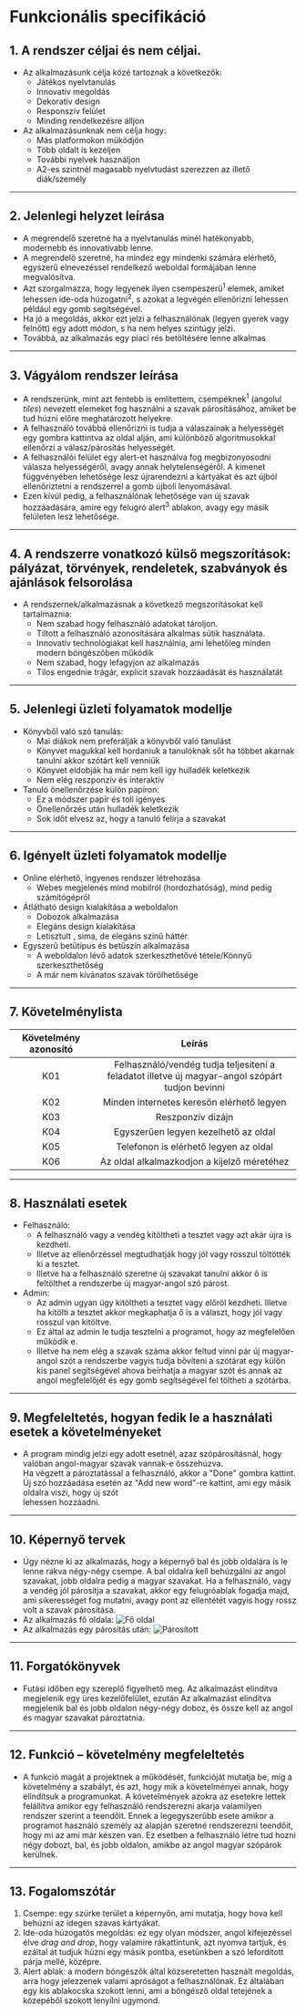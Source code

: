 # **Funkcionális specifikáció**
## 1. A rendszer céljai és nem céljai.
* Az alkalmazásunk célja közé tartoznak a következők:
    * Játékos nyelvtanulás
    * Innovatív megoldás
    * Dekoratív design
    * Responszív felület
    * Minding rendelkezésre álljon
* Az alkalmazásunknak nem célja hogy:
    * Más platformokon müködjön
    * Több oldalt is kezeljen
    * További nyelvek használjon
    * A2-es szintnél magasabb nyelvtudást szerezzen az illető diák/személy
---
## 2. Jelenlegi helyzet leírása
* A megrendelő szeretné ha a nyelvtanulás minél hatékonyabb, modernebb és innovatívabb lenne. 
* A megrendelő szeretné, ha mindez egy mindenki számára elérhető, egyszerű elnevezéssel rendelkező weboldal formájában lenne megvalósítva.
* Azt szorgalmazza, hogy legyenek ilyen csempeszerű<sup>1</sup> elemek, amiket lehessen ide-oda húzogatni<sup>2</sup>, s azokat a legvégén ellenőrizni lehessen például egy gomb segítségével. 
* Ha jó a megoldás, akkor ezt jelzi a felhasználónak (legyen gyerek vagy felnőtt) egy adott módon, s ha nem helyes szintúgy jelzi. 
* Továbbá, az alkalmazás egy piaci rés betöltésére lenne alkalmas
---
## 3. Vágyálom rendszer leírása
* A rendszerünk, mint azt fentebb is említettem, csempéknek<sup>1</sup> (angolul *tiles*) nevezett elemeket fog használni a szavak párosításához, amiket be tud húzni előre meghatározott helyekre. 
* A felhasználó továbbá ellenőrizni is tudja a válaszainak a helyességét egy gombra kattintva az oldal alján, ami különböző algoritmusokkal ellenőrzi a válasz/párosítás helyességét. 
* A felhasználói felület egy alert-et használva fog megbizonyosodni válasza helyességéről, avagy annak helytelenségéről. A kimenet függvényében lehetősége lesz újrarendezni a kártyákat és azt újból ellenőriztetni a rendszerrel a gomb újboli lenyomásával.
* Ezen kívül pedig, a felhasználónak lehetősége van új szavak hozzáadására, amire egy felugró alert<sup>3</sup> ablakon, avagy egy másik felületen lesz lehetősége.
---
## 4. A rendszerre vonatkozó külső megszorítások: pályázat, törvények, rendeletek, szabványok és ajánlások felsorolása
* A rendszernek/alkalmazásnak a következő megszorításokat kell tartalmaznia:
    * Nem szabad hogy felhasználó adatokat tároljon.
    * Tiltott a felhasználó azonosítására alkalmas sütik használata.
    * Innovatív technológiákat kell használnia, ami lehetőleg minden modern böngészőben működik
    * Nem szabad, hogy lefagyjon az alkalmazás
    * Tilos engednie trágár, explicit szavak hozzáadását és használatát
---
## 5. Jelenlegi üzleti folyamatok modellje
* Könyvből való szó tanulás:
    * Mai diákok nem preferálják a könyvből való tanulást
    * Könyvet magukkal kell hordaniuk a tanulóknak sőt ha többet akarnak tanulni akkor szótárt kell venniük
    * Könyvet eldobják ha már nem kell így hulladék keletkezik
    * Nem elég reszponzív és interaktív
* Tanuló önellenőrzése külön papíron:
    * Ez a módszer papír és toll igényes
    * Önellenőrzés után hulladék keletkezik
    * Sok időt elvesz az, hogy a tanuló felírja a szavakat
---
## 6. Igényelt üzleti folyamatok modellje
* Online elérhető, ingyenes rendszer létrehozása
    * Webes megjelenés mind mobilról (hordozhatóság), mind pedig számítógépről
* Átlátható design kialakítása a weboldalon
    * Dobozok alkalmazása
    * Elegáns design kialakítása
    * Letisztult , sima, de elegáns színű háttér
* Egyszerű betűtípus és betűszín alkalmazása
    * A weboldalon lévő adatok szerkeszthetővé tétele/Könnyű szerkeszthetőség
    * A már nem kívánatos szavak törölhetősége
---
## 7. Követelménylista
|Követelmény azonosító|      		      Leírás                      |
|        :----:       |			      :----:		          |
|         K01 	      |  Felhasználó/vendég tudja teljesíteni a feladatot illetve új magyar-angol szópárt tudjon bevinni |
|	  K02 	      |  Minden internetes keresőn elérhető legyen	  |
|	  K03 	      |  Reszponzív dizájn 				  |
|  	  K04 	      |  Egyszerűen legyen kezelhető az oldal		  |
|	  K05 	      |  Telefonon is elérhető legyen az oldal		  |
|	  K06 	      |  Az oldal alkalmazkodjon a kijelző méretéhez      |
---
## 8. Használati esetek
* Felhasználó:
    * A felhasználó vagy a vendég kitöltheti a tesztet vagy azt akár újra is kezdheti.
    * Illetve az ellenőrzéssel megtudhatják hogy jól vagy rosszul töltötték ki a tesztet.
    * Illetve ha a felhasználó szeretne új szavakat tanulni akkor ő is feltölthet a rendszerbe új magyar-angol szó párost.
* Admin:
    * Az admin ugyan úgy kitöltheti a tesztet vagy előröl kezdheti. Illetve ha kitölti a tesztet akkor megkaphatja ő is a választ, hogy jól vagy rosszul van kitöltve.
    * Ez által az admin le tudja tesztelni a programot, hogy az megfelelően működik e. 
    * Illetve ha nem elég a szavak száma akkor feltud vinni pár új magyar-angol szót a rendszerbe vagyis tudja bővíteni a szótárat egy külön kis panel segítségével ahova beírhatja a magyar szót és annak az angol megfelelőjét és egy gomb segítségével fel töltheti a szótárba.
---
## 9. Megfeleltetés, hogyan fedik le a használati esetek a követelményeket
* A program mindig jelzi egy adott esetnél, azaz szópárosításnál, hogy valóban angol-magyar szavak vannak-e összehúzva.<br> 
 Ha végzett a pároztatással a felhasználó, akkor a "Done" gombra kattint.<br>
 Új szó hozzáadása esetén az "Add new word"-re kattint, ami egy másik oldalra viszi, hogy új szót<br>
 lehessen hozzáadni.
 ---
## 10. Képernyő tervek
* Úgy nézne ki az alkalmazás, hogy a képernyő bal és jobb oldalára is le lenne rakva négy-négy csempe.
 A bal oldalra kell behúzgálni az angol szavakat, jobb oldalra pedig a magyar szavakat. Ha a felhasználó, vagy a vendég jól párosítja a szavakat, akkor egy felugróablak fogadja majd, ami sikerességet fog mutatni,
 avagy pont az ellentétét vagyis hogy rossz volt a szavak párosítása.
* Az alkalmazás fő oldala: ![Fő oldal](./resource/mainPage.png)
* Az alkalmazás egy párosítás után: ![Párosított](./resource/pairedPage.png)
---
## 11. Forgatókönyvek
* Futási időben egy szereplő figyelhető meg. Az alkalmazást elindítva megjelenik egy üres kezelőfelület, ezután
Az alkalmazást elindítva megjelenik bal és jobb oldalon négy-négy
 doboz, és össze kell az angol és magyar szavakat pároztatnia.
---
## 12. Funkció – követelmény megfeleltetés
* A funkció magát a projektnek a működését, funkcióját mutatja be, míg a követelmény a szabályt, és azt, hogy
 mik a követelményei annak, hogy elindítsuk a programunkat. A követelmények azokra az esetekre lettek felállítva amikor
 egy felhasználó rendszerezni akarja valamilyen rendszer szerint a teendőit. Ennek a legegyszerűbb esete amikor a programot
 használó személy az alapján szeretné rendszerezni teendőit, hogy mi az ami már készen van. Ez esetben a felhasználó létre
 tud hozni négy dobozt, bal, és jobb oldalon, amikbe az angol magyar szópárok kerülnek.
---
## 13. Fogalomszótár
1. Csempe: egy szürke terület a képernyőn, ami mutatja, hogy hova kell behúzni az idegen szavas kártyákat.
2. Ide-oda húzogatós megoldás: ez egy olyan módszer, angol kifejezéssel élve *drag and drop*, hogy valamire rákattintunk, azt nyomva tartjuk, és ezáltal át tudjuk húzni egy másik pontba, esetünkben a szó lefordított párja mellé, középre.
3. Alert ablak: a modern böngészők által közseretetten használt megoldás, arra hogy jelezzenek valami apróságot a felhasználónak. Ez általában egy kis ablakocska szokott lenni, ami a böngésző oldal tetejének a közepéből szokott lenyílni ugymond.